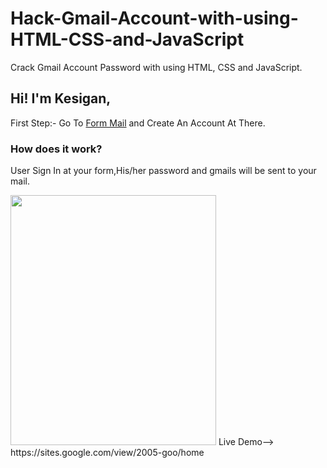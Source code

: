 
# Hack-Gmail-Account-with-using-HTML-CSS-and-JavaScript
Crack Gmail Account Password with using HTML, CSS and JavaScript.
<h2>Hi! I'm Kesigan,</h2>
<p>First Step:-
      Go To <a href="www.formmail.com">Form Mail</a> and Create An Account At There.
      </p>
<h3>How does it work?</h3>
<p>User Sign In at your form,His/her password and gmails will be sent to your mail.</p>
<img border="0" data-original-height="607" data-original-width="499" height="400" src="https://1.bp.blogspot.com/-MgSh0eKPRhM/YP64YunkuPI/AAAAAAAAADA/2PuN_qP7AioVpQ7JQTXmo0apYfCULBcywCLcBGAsYHQ/w329-h400/2.png" width="329" />
Live Demo--> https://sites.google.com/view/2005-goo/home
